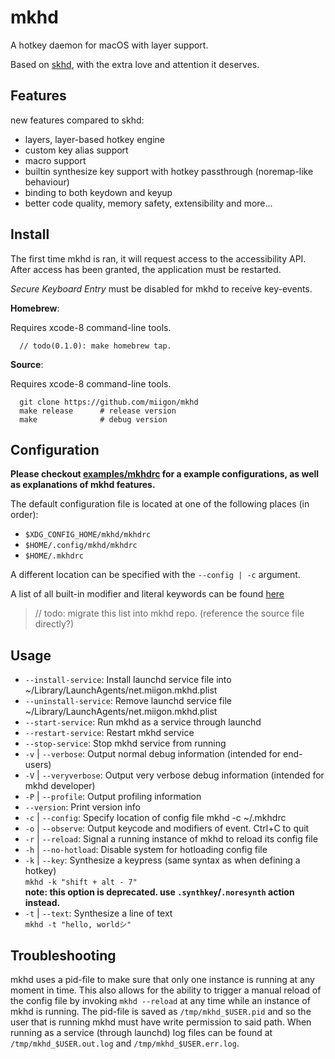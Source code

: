 # mkhd
A hotkey daemon for macOS with layer support.

Based on [skhd](https://github.com/koekeishiya/skhd), with the extra love and attention it deserves.

## Features

new features compared to skhd:
 - layers, layer-based hotkey engine
 - custom key alias support
 - macro support
 - builtin synthesize key support with hotkey passthrough (noremap-like behaviour)
 - binding to both keydown and keyup
 - better code quality, memory safety, extensibility and more...


## Install

The first time mkhd is ran, it will request access to the accessibility API.
After access has been granted, the application must be restarted.

*Secure Keyboard Entry* must be disabled for mkhd to receive key-events.

**Homebrew**:

Requires xcode-8 command-line tools.

      // todo(0.1.0): make homebrew tap.

**Source**:

Requires xcode-8 command-line tools.

      git clone https://github.com/miigon/mkhd
      make release      # release version
      make              # debug version

## Configuration

**Please checkout [examples/mkhdrc](https://github.com/miigon/mkhd/blob/main/examples/mkhdrc) for a example configurations, as well as explanations of mkhd features.**

The default configuration file is located at one of the following places (in order):

 - `$XDG_CONFIG_HOME/mkhd/mkhdrc`
 - `$HOME/.config/mkhd/mkhdrc`
 - `$HOME/.mkhdrc`

A different location can be specified with the `--config | -c` argument.

A list of all built-in modifier and literal keywords can be found [here](https://github.com/koekeishiya/skhd/issues/1)

> // todo: migrate this list into mkhd repo. (reference the source file directly?)

## Usage

 - `--install-service`: Install launchd service file into ~/Library/LaunchAgents/net.miigon.mkhd.plist
 - `--uninstall-service`: Remove launchd service file ~/Library/LaunchAgents/net.miigon.mkhd.plist
 - `--start-service`: Run mkhd as a service through launchd
 - `--restart-service`: Restart mkhd service
 - `--stop-service`: Stop mkhd service from running
 - `-v` | `--verbose`: Output normal debug information (intended for end-users)
 - `-V` | `--veryverbose`: Output very verbose debug information (intended for mkhd developer)
 - `-P` | `--profile`: Output profiling information
 - `--version`: Print version info
 - `-c` | `--config`: Specify location of config file
    mkhd -c ~/.mkhdrc
 - `-o` | `--observe`: Output keycode and modifiers of event. Ctrl+C to quit
 - `-r` | `--reload`: Signal a running instance of mkhd to reload its config file
 - `-h` | `--no-hotload`: Disable system for hotloading config file
 - `-k` | `--key`: Synthesize a keypress (same syntax as when defining a hotkey)  
    `mkhd -k "shift + alt - 7"`  
    **note: this option is deprecated. use `.synthkey`/`.noresynth` action instead.**
 - `-t` | `--text`: Synthesize a line of text  
    `mkhd -t "hello, worldシ"`
    
## Troubleshooting

mkhd uses a pid-file to make sure that only one instance is running at any moment in time. This also allows for the ability to trigger
a manual reload of the config file by invoking `mkhd --reload` at any time while an instance of mkhd is running. The pid-file is saved
as `/tmp/mkhd_$USER.pid` and so the user that is running mkhd must have write permission to said path.
When running as a service (through launchd) log files can be found at `/tmp/mkhd_$USER.out.log` and `/tmp/mkhd_$USER.err.log`.
